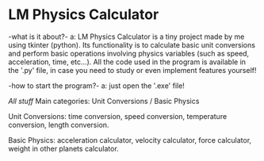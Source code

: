 # LM Physics Calculator

-what is it about?-
a: LM Physics Calculator is a tiny project made by me using tkinter (python).
Its functionality is to calculate basic unit conversions and perform basic operations involving physics variables (such as speed, acceleration, time, etc...). All the code used in the program is available in the '.py' file, in case you need to study or even implement features yourself!

-how to start the program?-
a: just open the '.exe' file!

*All stuff*
Main categories: Unit Conversions / Basic Physics

Unit Conversions: time conversion, speed conversion, temperature conversion, length conversion.

Basic Physics: acceleration calculator, velocity calculator, force calculator, weight in other planets calculator.